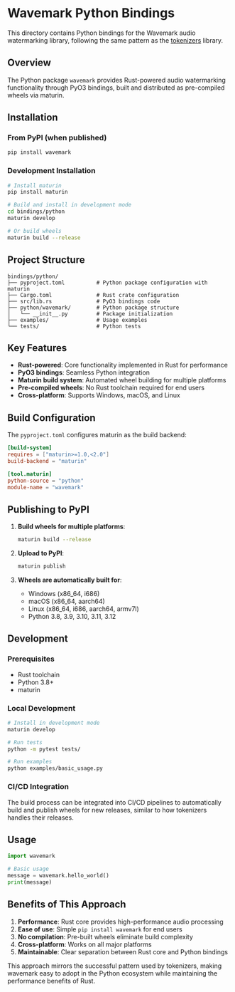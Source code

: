 # Wavemark Python Bindings

This directory contains Python bindings for the Wavemark audio watermarking library, following the same pattern as the [tokenizers](https://github.com/huggingface/tokenizers) library.

## Overview

The Python package `wavemark` provides Rust-powered audio watermarking functionality through PyO3 bindings, built and distributed as pre-compiled wheels via maturin.

## Installation

### From PyPI (when published)
```bash
pip install wavemark
```

### Development Installation
```bash
# Install maturin
pip install maturin

# Build and install in development mode
cd bindings/python
maturin develop

# Or build wheels
maturin build --release
```

## Project Structure

```
bindings/python/
├── pyproject.toml          # Python package configuration with maturin
├── Cargo.toml              # Rust crate configuration
├── src/lib.rs              # PyO3 bindings code
├── python/wavemark/        # Python package structure
│   └── __init__.py         # Package initialization
├── examples/               # Usage examples
└── tests/                  # Python tests
```

## Key Features

- **Rust-powered**: Core functionality implemented in Rust for performance
- **PyO3 bindings**: Seamless Python integration
- **Maturin build system**: Automated wheel building for multiple platforms
- **Pre-compiled wheels**: No Rust toolchain required for end users
- **Cross-platform**: Supports Windows, macOS, and Linux

## Build Configuration

The `pyproject.toml` configures maturin as the build backend:

```toml
[build-system]
requires = ["maturin>=1.0,<2.0"]
build-backend = "maturin"

[tool.maturin]
python-source = "python"
module-name = "wavemark"
```

## Publishing to PyPI

1. **Build wheels for multiple platforms**:
   ```bash
   maturin build --release
   ```

2. **Upload to PyPI**:
   ```bash
   maturin publish
   ```

3. **Wheels are automatically built for**:
   - Windows (x86_64, i686)
   - macOS (x86_64, aarch64)
   - Linux (x86_64, i686, aarch64, armv7l)
   - Python 3.8, 3.9, 3.10, 3.11, 3.12

## Development

### Prerequisites
- Rust toolchain
- Python 3.8+
- maturin

### Local Development
```bash
# Install in development mode
maturin develop

# Run tests
python -m pytest tests/

# Run examples
python examples/basic_usage.py
```

### CI/CD Integration

The build process can be integrated into CI/CD pipelines to automatically build and publish wheels for new releases, similar to how tokenizers handles their releases.

## Usage

```python
import wavemark

# Basic usage
message = wavemark.hello_world()
print(message)
```

## Benefits of This Approach

1. **Performance**: Rust core provides high-performance audio processing
2. **Ease of use**: Simple `pip install wavemark` for end users
3. **No compilation**: Pre-built wheels eliminate build complexity
4. **Cross-platform**: Works on all major platforms
5. **Maintainable**: Clear separation between Rust core and Python bindings

This approach mirrors the successful pattern used by tokenizers, making wavemark easy to adopt in the Python ecosystem while maintaining the performance benefits of Rust.
